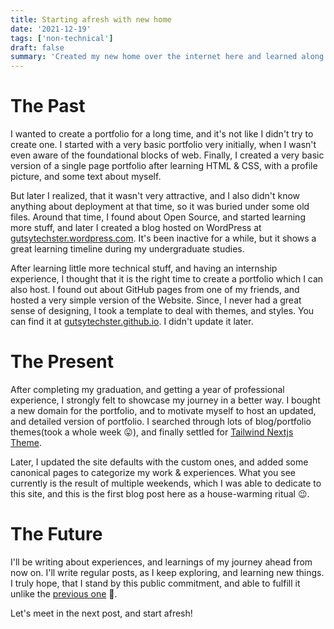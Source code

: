 ```yaml
---
title: Starting afresh with new home
date: '2021-12-19'
tags: ['non-technical']
draft: false
summary: 'Created my new home over the internet here and learned along the way.'
---
```


# The Past

I wanted to create a portfolio for a long time, and it's not like I didn't try to create one. I started with a very basic portfolio very initially, when I wasn't even aware of the foundational blocks of web. Finally, I created a very basic version of a single page portfolio after learning HTML & CSS, with a profile picture, and some text about myself.

But later I realized, that it wasn't very attractive, and I also didn't know anything about deployment at that time, so it was buried under some old files. Around that time, I found about Open Source, and started learning more stuff, and later I created a blog hosted on WordPress at [gutsytechster.wordpress.com](https://gutsytechster.wordpress.com). It's been inactive for a while, but it shows a great learning timeline during my undergraduate studies.

After learning little more technical stuff, and having an internship experience, I thought that it is the right time to create a portfolio which I can also host. I found out about GitHub pages from one of my friends, and hosted a very simple version of the Website. Since, I never had a great sense of designing, I took a template to deal with themes, and styles. You can find it at [gutsytechster.github.io](https://gutsytechster.github.io). I didn't update it later.

# The Present

After completing my graduation, and getting a year of professional experience, I strongly felt to showcase my journey in a better way. I bought a new domain for the portfolio, and to motivate myself to host an updated, and detailed version of portfolio. I searched through lots of blog/portfolio themes(took a whole week 😛), and finally settled for [Tailwind Nextjs Theme](https://github.com/timlrx/tailwind-nextjs-starter-blog).

Later, I updated the site defaults with the custom ones, and added some canonical pages to categorize my work & experiences. What you see currently is the result of multiple weekends, which I was able to dedicate to this site, and this is the first blog post here as a house-warming ritual 😉.

# The Future

I'll be writing about experiences, and learnings of my journey ahead from now on. I'll write regular posts, as I keep exploring, and learning new things. I truly hope, that I stand by this public commitment, and able to fulfill it unlike the [previous one](https://gutsytechster.wordpress.com/2019/01/14/its-never-too-late/) 🙈.

Let's meet in the next post, and start afresh!
